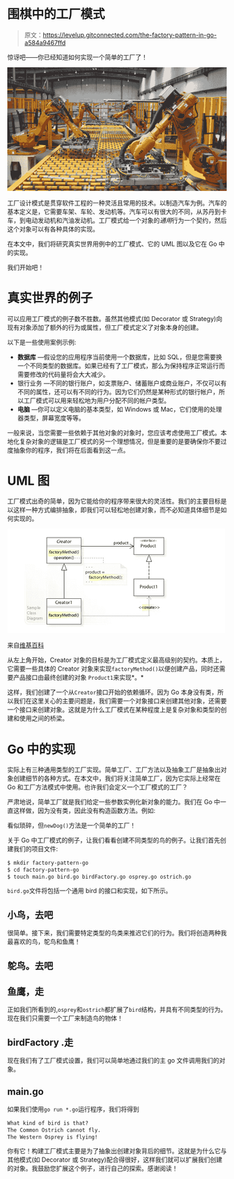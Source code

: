 # 围棋中的工厂模式

> 原文：<https://levelup.gitconnected.com/the-factory-pattern-in-go-a584a9467ffd>

惊讶吧——你已经知道如何实现一个简单的工厂了！

![](img/9ff840145c80faf6387b64a0952c2a93.png)

工厂设计模式是贯穿软件工程的一种灵活且常用的技术。以制造汽车为例。汽车的基本定义是，它需要车架、车轮、发动机等。汽车可以有很大的不同，从苏丹到卡车，到电动发动机和汽油发动机。工厂模式给一个对象的*通用*行为一个契约，然后这个对象可以有各种具体的实现。

在本文中，我们将研究真实世界用例中的工厂模式、它的 UML 图以及它在 Go 中的实现。

我们开始吧！

# 真实世界的例子

可以应用工厂模式的例子数不胜数。虽然其他模式(如 Decorator 或 Strategy)向现有对象添加了额外的行为或属性，但工厂模式定义了对象本身的创建。

以下是一些使用案例示例:

*   **数据库** —假设您的应用程序当前使用一个数据库，比如 SQL，但是您需要换一个不同类型的数据库。如果已经有了工厂模式，那么为保持程序正常运行而需要修改的代码量将会大大减少。
*   银行业务 —不同的银行账户，如支票账户、储蓄账户或商业账户，不仅可以有不同的属性，还可以有不同的行为。因为它们仍然是某种形式的银行帐户，所以工厂模式可以用来轻松地为用户分配不同的帐户类型。
*   **电脑** —你可以定义电脑的基本类型，如 Windows 或 Mac，它们使用的处理器类型，屏幕宽度等等。

一般来说，当您需要一些依赖于其他对象的对象时，您应该考虑使用工厂模式。本地化复杂对象的逻辑是工厂模式的另一个理想情况，但是重要的是要确保你不要过度抽象你的程序，我们将在后面看到这一点。

# UML 图

工厂模式出奇的简单，因为它能给你的程序带来很大的灵活性。我们的主要目标是以这样一种方式编排抽象，即我们可以轻松地创建对象，而不必知道具体细节是如何实现的。

![](img/31cfc155c48a856db36cbedac4446245.png)

来自[维基百科](https://en.wikipedia.org/wiki/Factory_method_pattern)

从左上角开始，Creator 对象的目标是为工厂模式定义最高级别的契约。本质上，它需要一些具体的 Creator 对象来实现`factoryMethod()`以便创建产品，同时还需要产品接口由最终创建的对象 `Product1`来实现*。*

这样，我们创建了一个从`Creator`接口开始的依赖循环。因为 Go 本身没有类，所以我们在这里关心的主要问题是，我们需要一个对象接口来创建其他对象，还需要一个接口来创建对象。这就是为什么工厂模式在某种程度上是复杂对象和类型的创建和使用之间的桥梁。

# Go 中的实现

实际上有三种通用类型的工厂实现。简单工厂、工厂方法以及抽象工厂是抽象出对象创建细节的各种方式。在本文中，我们将关注简单工厂，因为它实际上经常在 Go 和工厂方法模式中使用。也许我们会定义一个工厂模式的工厂？

严肃地说，简单工厂就是我们给定一些参数实例化新对象的能力。我们在 Go 中一直这样做，因为没有类，因此没有构造函数方法。例如:

看似琐碎，但`newDog()`方法是一个简单的工厂！

关于 Go 中工厂模式的例子，让我们看看创建不同类型的鸟的例子。让我们首先创建我们的项目文件:

```
$ mkdir factory-pattern-go
$ cd factory-pattern-go
$ touch main.go bird.go birdFactory.go osprey.go ostrich.go
```

`bird.go`文件将包括一个通用 bird 的接口和实现，如下所示。

## 小鸟，去吧

很简单。接下来，我们需要特定类型的鸟类来推迟它们的行为。我们将创造两种我最喜欢的鸟，鸵鸟和鱼鹰！

## 鸵鸟。去吧

## 鱼鹰，走

正如我们所看到的,`osprey`和`ostrich`都扩展了`bird`结构，并具有不同类型的行为。现在我们只需要一个工厂来制造鸟的物体！

## birdFactory .走

现在我们有了工厂模式设置，我们可以简单地通过我们的主 go 文件调用我们的对象。

## main.go

如果我们使用`go run *.go`运行程序，我们将得到

```
What kind of bird is that?
The Common Ostrich cannot fly.
The Western Osprey is flying!
```

你有它！构建工厂模式主要是为了抽象出创建对象背后的细节。这就是为什么它与其他模式(如 Decorator 或 Strategy)配合得很好，这样我们就可以扩展我们创建的对象。我鼓励您扩展这个例子，进行自己的探索。感谢阅读！